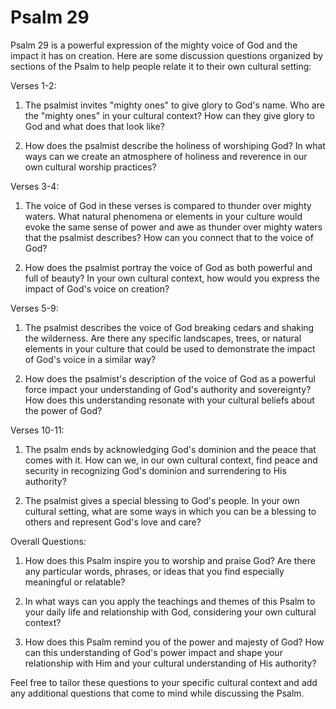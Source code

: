 # Psalm 29

Psalm 29 is a powerful expression of the mighty voice of God and the impact it has on creation. Here are some discussion questions organized by sections of the Psalm to help people relate it to their own cultural setting:

Verses 1-2:

1. The psalmist invites "mighty ones" to give glory to God's name. Who are the "mighty ones" in your cultural context? How can they give glory to God and what does that look like?

2. How does the psalmist describe the holiness of worshiping God? In what ways can we create an atmosphere of holiness and reverence in our own cultural worship practices?

Verses 3-4:

1. The voice of God in these verses is compared to thunder over mighty waters. What natural phenomena or elements in your culture would evoke the same sense of power and awe as thunder over mighty waters that the psalmist describes? How can you connect that to the voice of God?

2. How does the psalmist portray the voice of God as both powerful and full of beauty? In your own cultural context, how would you express the impact of God's voice on creation?

Verses 5-9:

1. The psalmist describes the voice of God breaking cedars and shaking the wilderness. Are there any specific landscapes, trees, or natural elements in your culture that could be used to demonstrate the impact of God's voice in a similar way?

2. How does the psalmist's description of the voice of God as a powerful force impact your understanding of God's authority and sovereignty? How does this understanding resonate with your cultural beliefs about the power of God?

Verses 10-11:

1. The psalm ends by acknowledging God's dominion and the peace that comes with it. How can we, in our own cultural context, find peace and security in recognizing God's dominion and surrendering to His authority?

2. The psalmist gives a special blessing to God's people. In your own cultural setting, what are some ways in which you can be a blessing to others and represent God's love and care?

Overall Questions:

1. How does this Psalm inspire you to worship and praise God? Are there any particular words, phrases, or ideas that you find especially meaningful or relatable?

2. In what ways can you apply the teachings and themes of this Psalm to your daily life and relationship with God, considering your own cultural context?

3. How does this Psalm remind you of the power and majesty of God? How can this understanding of God's power impact and shape your relationship with Him and your cultural understanding of His authority?

Feel free to tailor these questions to your specific cultural context and add any additional questions that come to mind while discussing the Psalm.
